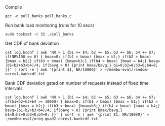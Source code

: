 Compile
```
gcc -o poll_banks poll_banks.c
```

Run bank load monitoring (runs for 10 secs)
```
sudo taskset -c 31 ./poll_banks
```

Get CDF of bank deviation
```
cat log.bconf | awk 'NR > 1 {b1 += $4; b2 += $5; b3 += $6; b4 += $7; if(NR%100 == 0) { bmax=0; if(b1 > bmax) {bmax = b1;} if(b2 > bmax) {bmax = b2;} if(b3 > bmax) {bmax=b3;} if(b4 > bmax) {bmax = b4;} bavg=(b1+b2+b3+b4)/4; if(bavg > 0) {print bmax/bavg;} b1=0;b2=0;b3=0;b4=0; }}' | sort -n | awk '{print $1, NR/10000}' > ~/membw-eval/random-cores1.bankcdf.txt
```

Bank CDF deviation gated on number of requests instead of fixed time intervals
```
cat log.bconf | awk 'NR > 1 {b1 += $4; b2 += $5; b3 += $6; b4 += $7; if(b1+b2+b3+b4 >= 10000) { bmax=0; if(b1 > bmax) {bmax = b1;} if(b2 > bmax) {bmax = b2;} if(b3 > bmax) {bmax=b3;} if(b4 > bmax) {bmax = b4;} bavg=(b1+b2+b3+b4)/4; if(bavg > 0) {print bmax/bavg;} b1=0;b2=0;b3=0;b4=0; }}' | sort -n | awk '{print $1, NR/10000}' > ~/membw-eval/nreq-quad2-cores1.bankcdf.txt
```

